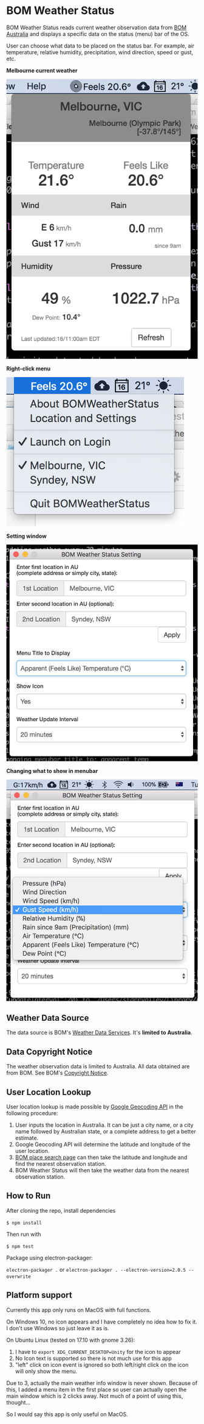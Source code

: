 # BOM Weather Status
BOM Weather Status reads current weather observation data from [BOM Australia](http://www.bom.gov.au) and displays a specific data on the status (menu) bar of the OS.

User can choose what data to be placed on the status bar. For example, air temperature, relative humidity, precipitation, wind direction, speed or gust, etc.

**Melbourne current weather**

![screenshot](screenshots/screenshot-1.png)

**Right-click menu**

![screenshot](screenshots/screenshot-2.png)

**Setting window**

![screenshot](screenshots/screenshot-3.png)

**Changing what to show in menubar**

![screenshot](screenshots/screenshot-4.png)


## Weather Data Source

The data source is BOM's [Weather Data Services](http://www.bom.gov.au/catalogue/data-feeds.shtml#obs-ind). It's __limited to Australia__.

## Data Copyright Notice

The weather observation data is limited to Australia. All data obtained are from BOM. See BOM's [Copyright Notice](http://reg.bom.gov.au/other/copyright.shtml). 

## User Location Lookup

User location lookup is made possible by [Google Geocoding API](https://developers.google.com/maps/documentation/geocoding/intro) in the following procedure:

1. User inputs the location in Australia. It can be just a city name, or a city name followed by Australian state, or a complete address to get a better estimate.
2. Google Geocoding API will determine the latitude and longitude of the user location.
3. [BOM place search page](http://www.bom.gov.au/places/search/?q=) can then take the latitude and longitude and find the nearest observation station.
4. BOM Weather Status will then take the weather data from the nearest observation station.

## How to Run
After cloning the repo, install dependencies

```$ npm install```

Then run with

```$ npm test```

Package using electron-packager:

`electron-packager .`
or
`electron-packager . --electron-version=2.0.5 --overwrite`


## Platform support

Currently this app only runs on MacOS with full functions. 

On Windows 10, no icon appears and I have completely no idea how to fix it. I don't use Windows so just leave it as is.

On Ubuntu Linux (tested on 17.10 with gnome 3.26):
1. I have to `export XDG_CURRENT_DESKTOP=Unity` for the icon to appear
2. No Icon text is supported so there is not much use for this app
3. "left" click on icon event is ignored so both left/right click on the icon will only show the menu.

Due to 3, actually the main weather info window is never shown. Because of this, I added a menu item in the first place so user can actually open the main window which is 2 clicks away. Not much of a point of using this, thought... 

So I would say this app is only useful on MacOS.


